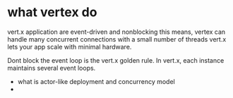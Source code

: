 # what vertex do
vert.x application are event-driven and nonblocking
this means, vertex can handle many concurrent connections with a small number of threads
vert.x lets your app scale with minimal hardware.

Dont block the event loop is the vert.x golden rule.
In vert.x, each instance maintains several event loops.

- what is actor-like deployment and concurrency model
- 